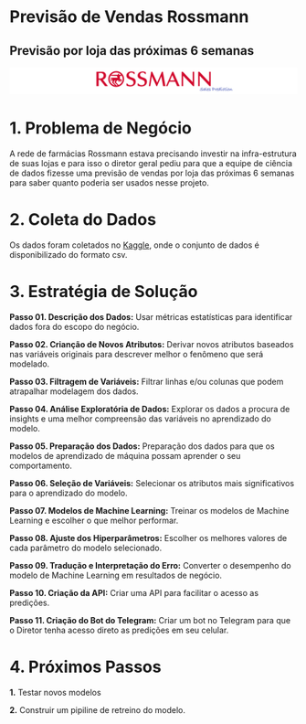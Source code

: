 # Previsão de Vendas Rossmann 
## Previsão por loja das próximas 6 semanas

![](img/rossmann_sales_prediction.jpg)

# 1. Problema de Negócio

A rede de farmácias Rossmann estava precisando investir na infra-estrutura de suas lojas e para isso o diretor geral pediu para que a equipe de ciência de dados fizesse uma previsão de vendas por loja das próximas 6 semanas para saber quanto poderia ser usados nesse projeto.

# 2. Coleta do Dados

Os dados foram coletados no <a href="https://www.kaggle.com/c/rossmann-store-sales/data">Kaggle</a>, onde o conjunto de dados é disponibilizado do formato csv.

# 3. Estratégia de Solução

**Passo 01. Descrição dos Dados:** Usar métricas estatísticas para identificar dados fora do escopo do negócio.

**Passo 02. Crianção de Novos Atributos:** Derivar novos atributos baseados nas variáveis originais para descrever melhor o fenômeno que será modelado.

**Passo 03. Filtragem de Variáveis:** Filtrar linhas e/ou colunas que podem atrapalhar modelagem dos dados. 

**Passo 04. Análise Exploratória de Dados:** Explorar os dados a procura de insights e uma melhor compreensão das variáveis no aprendizado do modelo.

**Passo 05. Preparação dos Dados:** Preparação dos dados para que os modelos de aprendizado de máquina possam aprender o seu comportamento.

**Passo 06. Seleção de Variáveis:** Selecionar os atributos mais significativos para o aprendizado do modelo.  

**Passo 07. Modelos de Machine Learning:** Treinar os modelos de Machine Learning e escolher o que melhor performar.

**Passo 08. Ajuste dos Hiperparâmetros:** Escolher os melhores valores de cada parâmetro do modelo selecionado.

**Passo 09. Tradução e Interpretação do Erro:** Converter o desempenho do modelo de Machine Learning em resultados de negócio.

**Passo 10. Criação da API:** Criar uma API para facilitar o acesso as predições.

**Passo 11. Criação do Bot do Telegram:** Criar um bot no Telegram para que o Diretor tenha acesso direto as predições em seu celular.

# 4. Próximos Passos

**1.** Testar novos modelos

**2.** Construir um pipiline de retreino do modelo.
